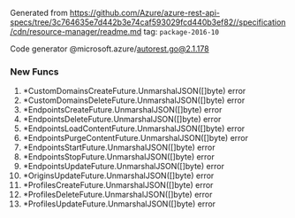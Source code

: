 Generated from https://github.com/Azure/azure-rest-api-specs/tree/3c764635e7d442b3e74caf593029fcd440b3ef82//specification/cdn/resource-manager/readme.md tag: `package-2016-10`

Code generator @microsoft.azure/autorest.go@2.1.178


### New Funcs

1. *CustomDomainsCreateFuture.UnmarshalJSON([]byte) error
1. *CustomDomainsDeleteFuture.UnmarshalJSON([]byte) error
1. *EndpointsCreateFuture.UnmarshalJSON([]byte) error
1. *EndpointsDeleteFuture.UnmarshalJSON([]byte) error
1. *EndpointsLoadContentFuture.UnmarshalJSON([]byte) error
1. *EndpointsPurgeContentFuture.UnmarshalJSON([]byte) error
1. *EndpointsStartFuture.UnmarshalJSON([]byte) error
1. *EndpointsStopFuture.UnmarshalJSON([]byte) error
1. *EndpointsUpdateFuture.UnmarshalJSON([]byte) error
1. *OriginsUpdateFuture.UnmarshalJSON([]byte) error
1. *ProfilesCreateFuture.UnmarshalJSON([]byte) error
1. *ProfilesDeleteFuture.UnmarshalJSON([]byte) error
1. *ProfilesUpdateFuture.UnmarshalJSON([]byte) error
